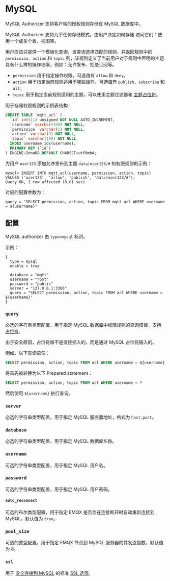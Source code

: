 # MySQL

MySQL Authorizer 支持客户端的授权规则存储在 MySQL 数据库中。

MySQL Authorizer 支持几乎任何存储模式。由用户决定如何存储 访问它们：使用一个或多个表、视图等。

用户应该只提供一个模板化查询，该查询选择匹配的规则，并返回规则中的 `permission`、`action` 和 `topic` 列，该规则定义了当前用户对于规则中声明的主题具有什么样的操作权限，例如：允许发布、拒绝订阅等。

- `permission` 用于指定操作权限，可选值有 `allow` 和 `deny`。
- `action` 用于指定当前规则适用于哪些操作，可选值有 `publish`、`subscribe` 和 `all`。
- `topic` 用于指定当前规则适用的主题，可以使用主题过滤器和 [主题占位符](./authz.md#主题占位符)。

用于存储权限规则的示例表结构：

```sql
CREATE TABLE `mqtt_acl` (
  `id` int(11) unsigned NOT NULL AUTO_INCREMENT,
  `username` varchar(100) NOT NULL,
  `permission` varchar(5) NOT NULL,
  `action` varchar(9) NOT NULL,
  `topic` varchar(100) NOT NULL,
  INDEX username_idx(username),
  PRIMARY KEY (`id`)
) ENGINE=InnoDB DEFAULT CHARSET=utf8mb4;
```

为用户 `user123` 添加允许发布到主题 `data/user123/#` 的权限规则的示例：

```
mysql> INSERT INTO mqtt_acl(username, permission, action, topic) VALUES ('user123', 'allow', 'publish', 'data/user123/#');
Query OK, 1 row affected (0,01 sec)
```

对应的配置参数为：

```
query = "SELECT permission, action, topic FROM mqtt_acl WHERE username = ${username}"
```

## 配置

MySQL authorizer 由 `type=mysql` 标识。

示例：

```
{
  type = mysql
  enable = true

  database = "mqtt"
  username = "root"
  password = "public"
  server = "127.0.0.1:3306"
  query = "SELECT permission, action, topic FROM acl WHERE username = ${username}"
}
```

### `query`

必选的字符串类型配置，用于指定 MySQL 数据库中权限规则的查询模板，支持 [占位符](./authz.md#authorizer-配置中的占位符)。

出于安全原因，占位符值不是直接插入的，而是通过 MySQL 占位符插入的。

例如，以下查询语句：

```sql
SELECT permission, action, topic FROM acl WHERE username = ${username}
```

将首先被转换为以下 Prepared statement：

```sql
SELECT permission, action, topic FROM acl WHERE username = ?
```

然后使用 `${username}` 执行查询。

### `server`

必选的字符串类型配置，用于指定 MySQL 服务器地址，格式为 `host:port`。

### `database`

必选的字符串类型配置，用于指定 MySQL 数据库名称。

### `username`

可选的字符串类型配置，用于指定 MySQL 用户名。

### `password`

可选的字符串类型配置，用于指定 MySQL 用户密码。

#### `auto_reconnect`

可选的布尔类型配置，用于指定 EMQX 是否会在连接断开时自动重新连接到 MySQL，默认值为 `true`。

### `pool_size`

可选的整型配置，用于指定 EMQX 节点到 MySQL 服务器的并发连接数，默认值为 8。

### `ssl`

用于 [安全连接到 MySQL](https://dev.mysql.com/doc/refman/en/using-encrypted-connections.html) 的标准 [SSL 选项](../ssl.md)。
